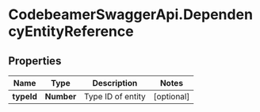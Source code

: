 # CodebeamerSwaggerApi.DependencyEntityReference

## Properties
Name | Type | Description | Notes
------------ | ------------- | ------------- | -------------
**typeId** | **Number** | Type ID of entity | [optional] 
